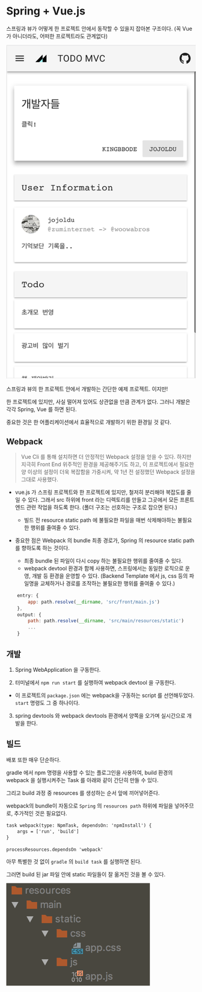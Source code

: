 # Spring + Vue.js

스프링과 뷰가 어떻게 한 프로젝트 안에서 동작할 수 있을지 잡아본 구조이다. (꼭 Vue가 아니더라도, 어떠한 프로젝트라도 관계없다)

![의뢰인](./images/app.png)

스프링과 뷰의 한 프로젝트 안에서 개발하는 간단한 예제 프로젝트. 이지만!

한 프로젝트에 있지만, 사실 떨어져 있어도 상관없을 만큼 관계가 없다. 그러니 개발은 각각 Spring, Vue 를 하면 된다.

중요한 것은 한 어플리케이션에서 효율적으로 개발하기 위한 환경일 것 같다.

## Webpack

> Vue Cli 를 통해 설치하면 더 안정적인 Webpack 설정을 얻을 수 있다. 하지만 지극히 Front End 위주적인 환경을 제공해주기도 하고,
이 프로젝트에서 필요한 양 이상의 설정이 더욱 복잡함을 가중시켜, 약 1년 전 설정했던 Webpack 설정을 그대로 사용했다.

- vue.js 가 스프링 프로젝트와 한 프로젝트에 있지만, 철저히 분리해야 복잡도를 줄일 수 있다. 그래서 src 하위에 front 라는 디렉토리를 만들고 그곳에서 모든 프론트엔드 관련 작업을 하도록 한다. (폴더 구조는 선호하는 구조로 잡으면 된다.)
    - 빌드 전 resource static path 에 불필요한 파일을 매번 삭제해야하는 불필요한 행위를 줄여줄 수 있다.
    
- 중요한 점은 Webpack 의 bundle 최종 경로가, Spring 의 resource static path를 향하도록 하는 것이다. 
    - 최종 bundle 된 파일이 다시 copy 하는 불필요한 행위를 줄여줄 수 있다. 
    - webpack devtool 환경과 함께 사용하면, 스프링에서는 동일한 로직으로 운영, 개발 등 환경을 운영할 수 있다. (Backend Template 에서 js, css 등의 파일명을 교체하거나 경로를 조작하는 불필요한 행위를 줄여줄 수 있다.)

```js
    entry: {
        app: path.resolve(__dirname, 'src/front/main.js')
    },
    output: {
        path: path.resolve(__dirname, 'src/main/resources/static')
        ...
    }
```    
    
## 개발

1. Spring WebApplication 을 구동한다.

2. 터미널에서 `npm run start` 를 실행하여 webpack devtool 을 구동한다.
    
- 이 프로젝트의 `package.json` 에는 webpack을 구동하는 script 를 선언해두었다. `start` 명령도 그 중 하나이다.

3. spring devtools 와 webpack devtools 환경에서 양쪽을 오가며 실시간으로 개발을 한다.

## 빌드

배포 또한 매우 단순하다. 

gradle 에서 npm 명령을 사용할 수 있는 플로그인을 사용하여, build 환경의 webpack 을 실행시켜주는 Task 를 아래와 같이 간단히 만들 수 있다.

그리고 build 과정 중 resources 를 생성하는 순서 앞에 끼어넣어준다. 

webpack의 bundle이 자동으로 `Spring` 의 `resources path` 하위에 파일을 넣어주므로, 추가적인 것은 필요없다. 


```
task webpack(type: NpmTask, dependsOn: 'npmInstall') {
	args = ['run', 'build']
}

processResources.dependsOn 'webpack'
```

아무 특별한 것 없이 `gradle` 의 `build task` 를 실행하면 된다.

그러면 build 된 jar 파일 안에 static 파일들이 잘 옮겨진 것을 볼 수 있다.

![빌드 후 옮겨진 파일](./images/build.png)